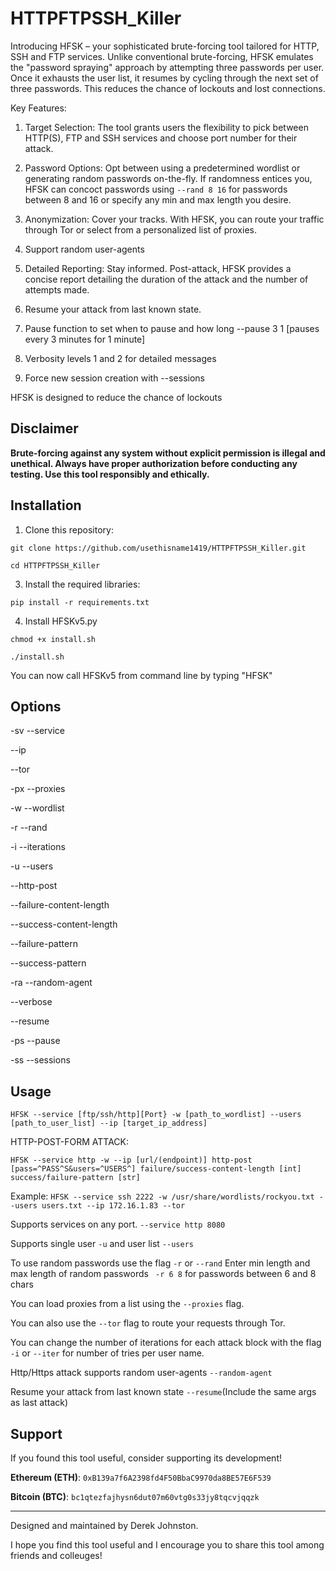 # HTTPFTPSSH_Killer

Introducing HFSK – your sophisticated brute-forcing tool tailored for HTTP, SSH and FTP services. Unlike conventional brute-forcing, HFSK emulates the "password spraying" approach by attempting three passwords per user. Once it exhausts the user list, it resumes by cycling through the next set of three passwords. This reduces the chance of lockouts and lost connections. 

Key Features:

1. Target Selection: The tool grants users the flexibility to pick between HTTP(S), FTP and SSH services and choose port number for their attack. 

2. Password Options: Opt between using a predetermined wordlist or generating random passwords on-the-fly. If randomness entices you, HFSK can concoct passwords using `--rand 8 16` for passwords between 8 and 16 or specify any min and max length you desire.

3. Anonymization: Cover your tracks. With HFSK, you can route your traffic through Tor or select from a personalized list of proxies.

4. Support random user-agents 

5. Detailed Reporting: Stay informed. Post-attack, HFSK provides a concise report detailing the duration of the attack and the number of attempts made.

6. Resume your attack from last known state.

7. Pause function to set when to pause and how long --pause 3 1 [pauses every 3 minutes for 1 minute]

8. Verbosity levels 1 and 2 for detailed messages

9. Force new session creation with --sessions


HFSK is designed to reduce the chance of lockouts 



## Disclaimer

**Brute-forcing against any system without explicit permission is illegal and unethical. Always have proper authorization before conducting any testing. Use this tool responsibly and ethically.**

## Installation

1. Clone this repository:

`git clone https://github.com/usethisname1419/HTTPFTPSSH_Killer.git`

`cd HTTPFTPSSH_Killer`


3. Install the required libraries:

`pip install -r requirements.txt`

4. Install HFSKv5.py

`chmod +x install.sh`

`./install.sh`

You can now call HFSKv5 from command line by typing "HFSK"

## Options

-sv --service

--ip

--tor

-px --proxies

-w --wordlist

-r --rand

-i --iterations

-u --users

--http-post

--failure-content-length

--success-content-length

--failure-pattern

--success-pattern

-ra --random-agent

--verbose

--resume

-ps --pause

-ss --sessions

## Usage

`HFSK --service [ftp/ssh/http][Port} -w [path_to_wordlist] --users [path_to_user_list] --ip [target_ip_address]`

HTTP-POST-FORM ATTACK: 

```HFSK --service http -w --ip [url/(endpoint)] http-post [pass=^PASS^S&users=^USERS^] failure/success-content-length [int] success/failure-pattern [str]```


Example:
`HFSK --service ssh 2222 -w /usr/share/wordlists/rockyou.txt --users users.txt --ip 172.16.1.83 --tor`

Supports services on any port. `--service http 8080`

Supports single user `-u` and user list `--users`

To use random passwords use the flag `-r` or `--rand` Enter min length and max length of random passwords ` -r 6 8` for passwords between 6 and 8 chars

You can load proxies from a list using the `--proxies` flag. 

You can also use the `--tor` flag to route your requests through Tor.

You can change the number of iterations for each attack block with the flag `-i` or `--iter` for number of tries per user name.

Http/Https attack supports random user-agents `--random-agent`

Resume your attack from last known state `--resume`(Include the same args as last attack)



## Support

If you found this tool useful, consider supporting its development!

**Ethereum (ETH)**: `0xB139a7f6A2398fd4F50BbaC9970da8BE57E6F539`

**Bitcoin (BTC)**: `bc1qtezfajhysn6dut07m60vtg0s33jy8tqcvjqqzk`

---

Designed and maintained by Derek Johnston.

I hope you find this tool useful and I encourage you to share this tool among friends and colleuges!

